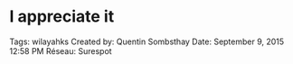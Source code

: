 # I appreciate it

Tags: wilayahks
Created by: Quentin Sombsthay
Date: September 9, 2015 12:58 PM
Réseau: Surespot